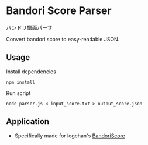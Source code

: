 Bandori Score Parser
=================
バンドリ譜面パーサ

Convert bandori score to easy-readable JSON.

Usage
-----------
Install dependencies

```npm install```

Run script

```node parser.js < input_score.txt > output_score.json```

Application
-----------
- Specifically made for logchan's [BandoriScore](https://github.com/logchan/BandoriScore)
